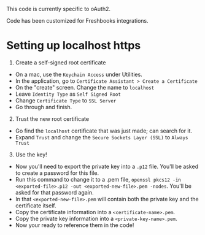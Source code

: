 This code is currently specific to oAuth2.

Code has been customized for Freshbooks integrations.

# Setting up localhost https

1. Create a self-signed root certificate
 - On a mac, use the `Keychain Access` under Utilities.
 - In the application, go to `Certificate Assistant > Create a Certificate`
 - On the "create" screen. Change the name to `localhost`
 - Leave `Identity Type` as `Self Signed Root`
 - Change `Certificate Type` to `SSL Server`
 - Go through and finish.
2. Trust the new root certificate
 - Go find the `localhost` certificate that was just made; can search for it.
 - Expand `Trust` and change the `Secure Sockets Layer (SSL)` to `Always Trust`
3. Use the key!
 - Now you'll need to export the private key into a `.p12` file. You'll be asked to create a password for this file.
 - Run this command to change it to a .pem file, `openssl pkcs12 -in <exported-file>.p12 -out <exported-new-file>.pem -nodes`. You'll be asked for that password again.
 - In that `<exported-new-file>.pem` will contain both the private key and the certificate itself.
 - Copy the certificate information into a `<certificate-name>.pem`.
 - Copy the private key information into a `<private-key-name>.pem`.
 - Now your ready to reference them in the code!
